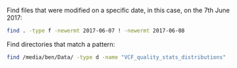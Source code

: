 Find files that were modified on a specific date, in this case, on the 7th June 2017:

```sh
find . -type f -newermt 2017-06-07 ! -newermt 2017-06-08
```

Find directories that match a pattern:

```sh
find /media/ben/Data/ -type d -name "VCF_quality_stats_distributions"
```

